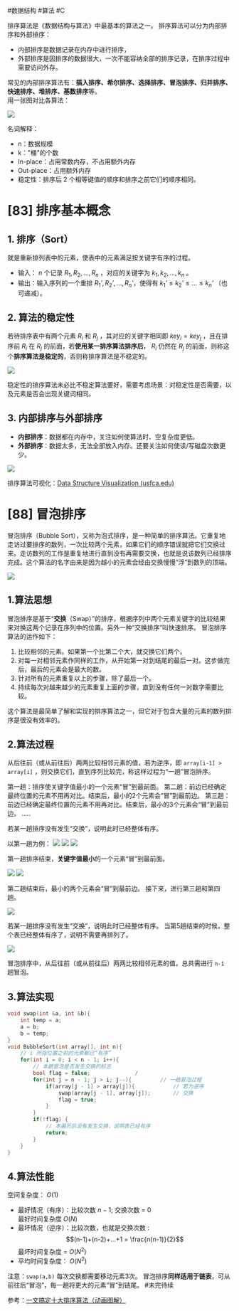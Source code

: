 #数据结构 #算法 #C

排序算法是《数据结构与算法》中最基本的算法之一。
排序算法可以分为内部排序和外部排序：
- 内部排序是数据记录在内存中进行排序，
- 外部排序是因排序的数据很大，一次不能容纳全部的排序记录，在排序过程中需要访问外存。

常见的内部排序算法有：**插入排序、希尔排序、选择排序、冒泡排序、归并排序、快速排序、堆排序、基数排序**等。  
用一张图对比各算法：

![](img/08_排序/01%20十大排序.jpg)

名词解释：
- n：数据规模
- k："桶"的个数
- In-place：占用常数内存，不占用额外内存
- Out-place：占用额外内存
- 稳定性：排序后 2 个相等键值的顺序和排序之前它们的顺序相同。

# [83] 排序基本概念
## 1. 排序（Sort）
就是重新排列表中的元素，使表中的元素满⾜按关键字有序的过程。
- 输⼊： $n$  个记录 $R_1, R_2,…, R_n$ ，对应的关键字为 $k_1, k_2,…, k_n$ 。  
- 输出：输⼊序列的⼀个重排 $R_1ʹ, R_2ʹ,…, R_nʹ$，使得有 $k_1ʹ≤k_2ʹ≤…≤k_nʹ$ （也可递减）。  

## 2. 算法的稳定性
若待排序表中有两个元素 $R_i$ 和 $R_j$ ，其对应的关键字相同即 $key_i = key_j$ ，且在排序前 $R_i$ 在 $R_j$ 的前⾯，若**使⽤某⼀排序算法排序后**， $R_i$ 仍然在 $R_j$ 的前⾯，则称这个**排序算法是稳定的**，否则称排序算法是不稳定的。

![](img/08_排序/02%20排序的稳定性.jpg)

稳定性的排序算法未必比不稳定算法要好，需要考虑场景：对稳定性是否需要，以及元素是否会出现关键词相同。
## 3. 内部排序与外部排序
- **内部排序**：数据都在内存中，关注如何使算法时、空复杂度更低。
- **外部排序**：数据太多，无法全部放入内存。还要关注如何使读/写磁盘次数更少。

![](img/08_排序/03%20内部排序%20VS%20外部排序.jpg)

排序算法可视化：[Data Structure Visualization (usfca.edu)](https://www.cs.usfca.edu/~galles/visualization/Algorithms.html)

# [88] 冒泡排序
冒泡排序（Bubble Sort），又称为泡式排序，是一种简单的排序算法。它重复地走访过要排序的数列，一次比较两个元素，如果它们的顺序错误就把它们交换过来。走访数列的工作是重复地进行直到没有再需要交换，也就是说该数列已经排序完成。这个算法的名字由来是因为越小的元素会经由交换慢慢“浮”到数列的顶端。

![](img/08_排序/Bubble_sort_animation.gif)
## 1.算法思想
冒泡排序是基于“**交换**（Swap）”的排序，根据序列中两个元素关键字的⽐较结果来对换这两个记录在序列中的位置。另外一种“交换排序”叫快速排序。
冒泡排序算法的运作如下：
1. 比较相邻的元素。如果第一个比第二个大，就交换它们两个。
2. 对每一对相邻元素作同样的工作，从开始第一对到结尾的最后一对。这步做完后，最后的元素会是最大的数。
3. 针对所有的元素重复以上的步骤，除了最后一个。
4. 持续每次对越来越少的元素重复上面的步骤，直到没有任何一对数字需要比较。

这个算法是最简单了解和实现的排序算法之一，但它对于包含大量的元素的数列排序是很没有效率的。
## 2.算法过程
从后往前（或从前往后）两两⽐较相邻元素的值，若为逆序，即 `array[i-1] > array[i]` ，则交换它们，直到序列比较完，称这样过程为“⼀趟”冒泡排序。

第⼀趟：排序使关键字值最⼩的⼀个元素“冒”到最前⾯。
第二趟：前边已经确定最终位置的元素不⽤再对⽐。结束后，最⼩的2个元素会“冒”到最前边。
第三趟：前边已经确定最终位置的元素不⽤再对⽐。结束后，最⼩的3个元素会“冒”到最前边。
.....

若某⼀趟排序没有发⽣“交换”，说明此时已经整体有序。

以第一趟为例：
![](img/08_排序/04%20冒泡排序0.jpg)
![](img/08_排序/05%20冒泡排序1.jpg)
![](img/08_排序/06%20冒泡排序2.jpg)


第⼀趟排序结束，**关键字值最小**的⼀个元素“冒”到最前⾯。

![](img/08_排序/07%20冒泡排序3.jpg)
![](img/08_排序/08%20冒泡排序4.jpg)

第二趟结束后，最小的两个元素会“冒”到最前边。
接下来，进行第三趟和第四趟。

![](img/08_排序/09%20冒泡排序5.jpg)

若某⼀趟排序没有发⽣“交换”，说明此时已经整体有序。
当第5趟结束的时候，整个表已经整体有序了，说明不需要再排列了。

![](img/08_排序/10%20冒泡排序6.jpg)


冒泡排序中，从后往前（或从前往后）两两比较相邻元素的值，总共需进行 `n-1` 趟冒泡。

## 3.算法实现
```c
void swap(int &a, int &b){
    int temp = a;
    a = b;
    b = temp; 
}
void BubbleSort(int array[], int n){
    // i 所指位置之前的元素都已“有序”
    for(int i = 0; i < n - 1; i++){
        // 本趟冒泡是否发生交换的标志
        bool flag = false;              /
        for(int j = n - 1; j > i; j--){         // 一趟冒泡过程
            if(array[j - 1] > array[j]){            // 若为逆序
                swap(array[j - 1], array[j]);       // 交换
                flag = true;
            }
        }
        if(!flag) {
            // 本遍历后没有发生交换，说明表已经有序
            return;
        }
    }
}
```
## 4.算法性能
空间复杂度： $O(1)$
- 最好情况（有序）：比较次数 $n-1$; 交换次数 = 0  
    最好时间复杂度 $O(N)$
- 最坏情况（逆序）：比较次数，也就是交换次数 : 
$$(n-1)+(n-2)+…+1 = \frac{n(n-1)}{2}$$ 
  最坏时间复杂度 = $O(N^2)$ 
- 平均时间复杂度： $O(N^2)$

注意：`swap(a,b)` 每次交换都需要移动元素3次。
冒泡排序**同样适⽤于链表**，可从前往后“冒泡”，每⼀趟将更⼤的元素“冒”到链尾。
#未完待续 

参考：[一文搞定十大排序算法（动画图解）](https://cloud.tencent.com/developer/article/2008166)

